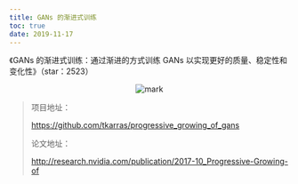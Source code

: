 ```yaml
---
title: GANs 的渐进式训练
toc: true
date: 2019-11-17
---
```

《GANs 的渐进式训练：通过渐进的方式训练 GANs 以实现更好的质量、稳定性和变化性》（star：2523）



<center>

![mark](http://images.iterate.site/blog/image/20191103/eeQb6LIDhDvA.png?imageslim)

</center>


> 项目地址：
>
> https://github.com/tkarras/progressive_growing_of_gans
>
> 论文地址：
>
> http://research.nvidia.com/publication/2017-10_Progressive-Growing-of
